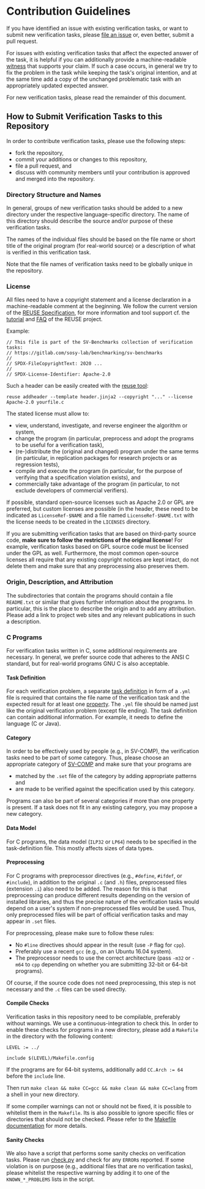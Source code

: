 <!--
This file is part of the SV-Benchmarks collection of verification tasks:
https://github.com/sosy-lab/sv-benchmarks

SPDX-FileCopyrightText: 2011-2020 The SV-Benchmarks Community

SPDX-License-Identifier: Apache-2.0
-->

# Contribution Guidelines

If you have identified an issue with existing verification tasks,
or want to submit new verification tasks,
please [file an issue](https://gitlab.com/sosy-lab/benchmarking/sv-benchmarks/-/issues/new)
or, even better, submit a pull request.

For issues with existing verification tasks that affect the expected answer of the task,
it is helpful if you can additionally provide a machine-readable [witness](https://github.com/sosy-lab/sv-witnesses)
that supports your claim.
If such a case occurs, in general we try to fix the problem in the task
while keeping the task's original intention,
and at the same time add a copy of the unchanged problematic task
with an appropriately updated expected answer.

For new verification tasks, please read the remainder of this document.


## How to Submit Verification Tasks to this Repository

In order to contribute verification tasks, please use the following steps:
- fork the repository,
- commit your additions or changes to this repository,
- file a pull request, and
- discuss with community members until your contribution is approved and merged into the repository.


### Directory Structure and Names

In general, groups of new verification tasks should be added to a new directory
under the respective language-specific directory.
The name of this directory should describe the source and/or purpose of these verification tasks.

The names of the individual files should be based on the file name or short title of the original program
(for real-world source) or a description of what is verified in this verification task.

Note that the file names of verification tasks need to be globally unique in the repository.


### License

All files need to have a copyright statement and a license declaration
in a machine-readable comment at the beginning.
We follow the current version of the [REUSE Specification](https://reuse.software/spec/),
for more information and tool support cf. the [tutorial](https://reuse.software/tutorial/)
and [FAQ](https://reuse.software/faq/) of the REUSE project.

Example:
```
// This file is part of the SV-Benchmarks collection of verification tasks:
// https://gitlab.com/sosy-lab/benchmarking/sv-benchmarks
//
// SPDX-FileCopyrightText: 2020 ...
//
// SPDX-License-Identifier: Apache-2.0
```
Such a header can be easily created with the [reuse tool](https://github.com/fsfe/reuse-tool/):
```
reuse addheader --template header.jinja2 --copyright "..." --license Apache-2.0 yourfile.c
```

The stated license must allow to:
- view, understand, investigate, and reverse engineer the algorithm or system,
- change the program (in particular, preprocess and adopt the programs to be useful for a verification task),
- (re-)distribute the (original and changed) program under the same terms (in particular, in replication packages for research projects or as regression tests),
- compile and execute the program (in particular, for the purpose of verifying that a specification violation exists), and
- commercially take advantage of the program (in particular, to not exclude developers of commercial verifiers).

If possible, standard open-source licenses such as Apache 2.0 or GPL are preferred,
but custom licenses are possible
(in the header, these need to be indicated as `LicenseRef-$NAME`
and a file named `LicenseRef-$NAME.txt` with the license needs to be created
in the `LICENSES` directory.

If you are submitting verification tasks that are based on third-party source code,
**make sure to follow the restrictions of the original license**!
For example, verification tasks based on GPL source code must be licensed under the GPL as well.
Furthermore, the most common open-source licenses all require
that any existing copyright notices are kept intact,
do not delete them and make sure that any preprocessing also preserves them.


### Origin, Description, and Attribution

The subdirectories that contain the programs should contain a file `README.txt` or similar
that gives further information about the programs.
In particular, this is the place to describe the origin and to add any attribution.
Please add a link to project web sites and any relevant publications in such a description.


### C Programs

For verification tasks written in C, some additional requirements are necessary.
In general, we prefer source code that adheres to the ANSI C standard,
but for real-world programs GNU C is also acceptable.


#### Task Definition

For each verification problem,
a separate [task definition](README.md#task-definitions)
in form of a `.yml` file is required that contains the file name of the verification task and
the expected result for at least one [property](README.md#specifications).
The `.yml` file should be named just like the original verification problem (except file ending).
The task definition can contain additional information.
For example, it needs to define the language (C or Java).


#### Category

In order to be effectively used by people (e.g., in SV-COMP),
the verification tasks need to be part of some category.
Thus, please choose an appropriate category of [SV-COMP](https://sv-comp.sosy-lab.org/2017/benchmarks.php)
and make sure that your programs are
- matched by the `.set` file of the category by adding appropriate patterns and
- are made to be verified against the specification used by this category.

Programs can also be part of several categories if more than one property is present.
If a task does not fit in any existing category, you may propose a new category.

#### Data Model

For C programs, the data model (`ILP32` or `LP64`)
needs to be specified in the task-definition file.
This mostly affects sizes of data types.

#### Preprocessing

For C programs with preprocessor directives (e.g., `#define`, `#ifdef`, or `#include`),
in addition to the original `.c` (and `.h`) files,
preprocessed files (extension `.i`) also need to be added.
The reason for this is that preprocessing can produce different results
depending on the version of installed libraries,
and thus the precise nature of the verification tasks would depend on a user's system
if non-preprocessed files would be used.
Thus, only preprocessed files will be part of official verification tasks
and may appear in `.set` files.

For preprocessing, please make sure to follow these rules:
- No `#line` directives should appear in the result (use `-P` flag for `cpp`).
- Preferably use a recent `gcc` (e.g., on an Ubuntu 16.04 system).
- The preprocessor needs to use the correct architecture
  (pass `-m32` or `-m64` to `cpp` depending on whether you are submitting 32-bit or 64-bit programs).

Of course, if the source code does not need preprocessing,
this step is not necessary and the `.c` files can be used directly.

#### Compile Checks

Verification tasks in this repository need to be compilable, preferably without warnings.
We use a continuous-integration to check this.
In order to enable these checks for programs in a new directory,
please add a `Makefile` in the directory with the following content:
```
LEVEL := ../

include $(LEVEL)/Makefile.config
```
If the programs are for 64-bit systems,
additionally add `CC.Arch := 64` before the `include` line.

Then run `make clean && make CC=gcc && make clean && make CC=clang` from a shell in your new directory.

If some compiler warnings can not or should not be fixed, it is possible to whitelist them in the `Makefile`.
Its is also possible to ignore specific files or directories that should not be checked.
Please refer to the [Makefile documentation](c/Makefile-README.md) for more details.

#### Sanity Checks

We also have a script that performs some sanity checks on verification tasks.
Please run [check.py](c/check.py) and check for any `ERROR`s reported.
If some violation is on purpose (e.g., additional files that are no verification tasks),
please whitelist the respective warning by adding it to one of the `KNOWN_*_PROBLEMS` lists
in the script.
